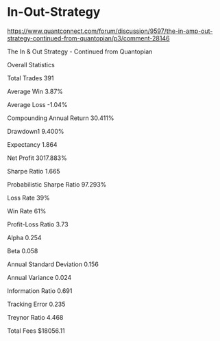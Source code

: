 # In-Out-Strategy

https://www.quantconnect.com/forum/discussion/9597/the-in-amp-out-strategy-continued-from-quantopian/p3/comment-28146

The In &amp; Out Strategy - Continued from Quantopian

Overall Statistics

Total Trades 391

Average Win 3.87%

Average Loss  -1.04%

Compounding Annual Return 30.411%

Drawdown1 9.400%

Expectancy  1.864

Net Profit  3017.883%

Sharpe Ratio  1.665

Probabilistic Sharpe Ratio  97.293%

Loss Rate 39%

Win Rate  61%

Profit-Loss Ratio 3.73

Alpha 0.254

Beta  0.058

Annual Standard Deviation 0.156

Annual Variance 0.024

Information Ratio 0.691

Tracking Error  0.235

Treynor Ratio 4.468

Total Fees  $18056.11
